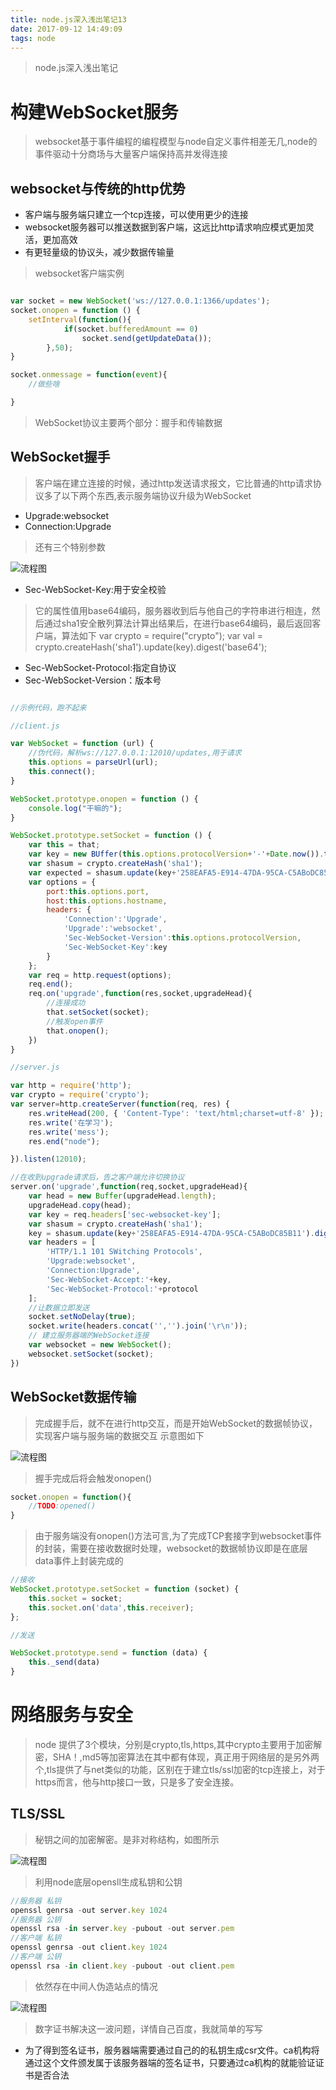 ```yaml
---
title: node.js深入浅出笔记13
date: 2017-09-12 14:49:09
tags: node
---
```

> node.js深入浅出笔记

<!-- more -->   

# 构建WebSocket服务

>websocket基于事件编程的编程模型与node自定义事件相差无几,node的事件驱动十分商场与大量客户端保持高并发得连接

## websocket与传统的http优势
 - 客户端与服务端只建立一个tcp连接，可以使用更少的连接
 - websocket服务器可以推送数据到客户端，这远比http请求响应模式更加灵活，更加高效
 - 有更轻量级的协议头，减少数据传输量

>websocket客户端实例

``` javascript

var socket = new WebSocket('ws://127.0.0.1:1366/updates');
socket.onopen = function () {
    setInterval(function(){
            if(socket.bufferedAmount == 0)
                socket.send(getUpdateData());
        },50);
}

socket.onmessage = function(event){
    //做些啥

}

```

>WebSocket协议主要两个部分：握手和传输数据

## WebSocket握手
>客户端在建立连接的时候，通过http发送请求报文，它比普通的http请求协议多了以下两个东西,表示服务端协议升级为WebSocket
 - Upgrade:websocket
 - Connection:Upgrade

>还有三个特别参数

![流程图](https://aymfx.github.io/img/a20170906/a2.png)

 - Sec-WebSocket-Key:用于安全校验

>它的属性值用base64编码，服务器收到后与他自己的字符串进行相连，然后通过sha1安全散列算法计算出结果后，在进行base64编码，最后返回客户端，算法如下
var crypto = require("crypto");
var val = crypto.createHash('sha1').update(key).digest('base64');

 - Sec-WebSocket-Protocol:指定自协议
 - Sec-WebSocket-Version：版本号

``` javascript

//示例代码，跑不起来

//client.js

var WebSocket = function (url) {
    //伪代码，解析ws://127.0.0.1:12010/updates,用于请求
    this.options = parseUrl(url);
    this.connect();
}

WebSocket.prototype.onopen = function () {
    console.log("干嘛的");
}

WebSocket.prototype.setSocket = function () {
    var this = that;
    var key = new BUffer(this.options.protocolVersion+'-'+Date.now()).toString('base64');
    var shasum = crypto.createHash('sha1');
    var expected = shasum.update(key+'258EAFA5-E914-47DA-95CA-C5ABoDC85B11').digest('base64');
    var options = {
        port:this.options.port,
        host:this.options.hostname,
        headers: {
            'Connection':'Upgrade',
            'Upgrade':'websocket',
            'Sec-WebSocket-Version':this.options.protocolVersion,
            'Sec-WebSocket-Key':key
        }
    };
    var req = http.request(options);
    req.end();
    req.on('upgrade',function(res,socket,upgradeHead){
        //连接成功
        that.setSocket(socket);
        //触发open事件
        that.onopen();
    })
}

//server.js

var http = require('http');
var crypto = require('crypto');
var server=http.createServer(function(req, res) {
    res.writeHead(200, { 'Content-Type': 'text/html;charset=utf-8' });
    res.write('在学习');
    res.write('mess');
    res.end("node");

}).listen(12010);

//在收到upgrade请求后，告之客户端允许切换协议
server.on('upgrade',function(req,socket,upgradeHead){
    var head = new Buffer(upgradeHead.length);
    upgradeHead.copy(head);
    var key = req.headers['sec-websocket-key'];
    var shasum = crypto.createHash('sha1');
    key = shasum.update(key+'258EAFA5-E914-47DA-95CA-C5ABoDC85B11').digest('base64');
    var headers = [
        'HTTP/1.1 101 SWitching Protocols',
        'Upgrade:websocket',
        'Connection:Upgrade',
        'Sec-WebSocket-Accept:'+key,
        'Sec-WebSocket-Protocol:'+protocol
    ];
    //让数据立即发送
    socket.setNoDelay(true);
    socket.write(headers.concat('','').join('\r\n'));
    // 建立服务器端的WebSocket连接
    var websocket = new WebSocket();
    websocket.setSocket(socket);
})

```

## WebSocket数据传输

>完成握手后，就不在进行http交互，而是开始WebSocket的数据帧协议，实现客户端与服务端的数据交互  示意图如下

![流程图](https://aymfx.github.io/img/a20170906/a8.png)

>握手完成后将会触发onopen()

``` javascript
socket.onopen = function(){
    //TODO:opened()
}

```

>由于服务端没有onopen()方法可言,为了完成TCP套接字到websocket事件的封装，需要在接收数据时处理，websocket的数据帧协议即是在底层data事件上封装完成的

``` javascript
//接收
WebSocket.prototype.setSocket = function (socket) {
    this.socket = socket;
    this.socket.on('data',this.receiver);
};

//发送

WebSocket.prototype.send = function (data) {
    this._send(data)
}

```

# 网络服务与安全

>node 提供了3个模块，分别是crypto,tls,https,其中crypto主要用于加密解密，SHA！,md5等加密算法在其中都有体现，真正用于网络层的是另外两个,tls提供了与net类似的功能，区别在于建立tls/ssl加密的tcp连接上，对于https而言，他与http接口一致，只是多了安全连接。

## TLS/SSL

>秘钥之间的加密解密。是非对称结构，如图所示

![流程图](https://aymfx.github.io/img/a20170906/a8.png)

>利用node底层opensll生成私钥和公钥

``` javascript
//服务器 私钥
openssl genrsa -out server.key 1024
//服务器 公钥
openssl rsa -in server.key -pubout -out server.pem
//客户端 私钥
openssl genrsa -out client.key 1024
//客户端 公钥
openssl rsa -in client.key -pubout -out client.pem

```

>依然存在中间人伪造站点的情况

![流程图](https://aymfx.github.io/img/a20170906/a10.png)

>数字证书解决这一波问题，详情自己百度，我就简单的写写

 - 为了得到签名证书，服务器端需要通过自己的的私钥生成csr文件。ca机构将通过这个文件颁发属于该服务器端的签名证书，只要通过ca机构的就能验证证书是否合法








